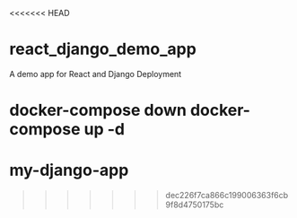 <<<<<<< HEAD
# react_django_demo_app
A demo app for React and Django Deployment

docker-compose down
docker-compose up -d
=======
# my-django-app
>>>>>>> dec226f7ca866c199006363f6cb9f8d4750175bc
